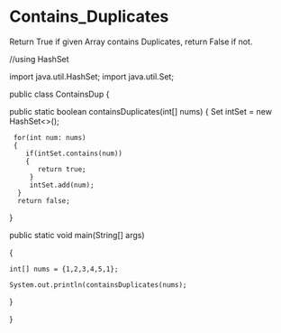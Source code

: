 # Contains_Duplicates
Return True if given Array contains Duplicates, return False if not.

//using HashSet

import java.util.HashSet;
import java.util.Set;

public class ContainsDup
{

  public static boolean containsDuplicates(int[] nums)
  {
     Set<Integer> intSet = new HashSet<>();

     for(int num: nums)
     {
        if(intSet.contains(num))
        {
           return true;
         }
         intSet.add(num);
      }
      return false;
  }
  
  public static void main(String[] args)
  
  {
  
    int[] nums = {1,2,3,4,5,1};
    
    System.out.println(containsDuplicates(nums);
    
  }
  
}
